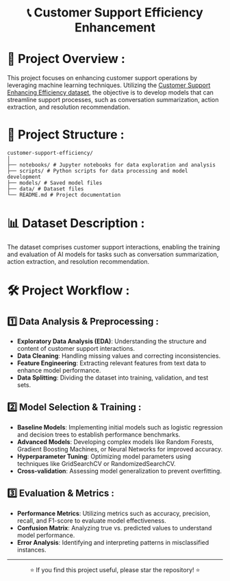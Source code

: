 # <div align="center">📞 Customer Support Efficiency Enhancement</div>

<h1>📌 Project Overview :</h1>

This project focuses on enhancing customer support operations by leveraging machine learning techniques. Utilizing the [Customer Support Enhancing Efficiency dataset](https://www.kaggle.com/datasets/suvroo/customer-support-enhancing-efficiency), the objective is to develop models that can streamline support processes, such as conversation summarization, action extraction, and resolution recommendation.

<h1>📂 Project Structure :</h1>

```
customer-support-efficiency/ 
│ 
├── notebooks/ # Jupyter notebooks for data exploration and analysis 
├── scripts/ # Python scripts for data processing and model development 
├── models/ # Saved model files
├── data/ # Dataset files
└── README.md # Project documentation
```

<h1>📊 Dataset Description :</h1>

The dataset comprises customer support interactions, enabling the training and evaluation of AI models for tasks such as conversation summarization, action extraction, and resolution recommendation.

<h1>🛠️ Project Workflow :</h1>

<h2>1️⃣ Data Analysis & Preprocessing :</h2>

- **Exploratory Data Analysis (EDA)**: Understanding the structure and content of customer support interactions.
- **Data Cleaning**: Handling missing values and correcting inconsistencies.
- **Feature Engineering**: Extracting relevant features from text data to enhance model performance.
- **Data Splitting**: Dividing the dataset into training, validation, and test sets.

<h2>2️⃣ Model Selection & Training :</h2>

- **Baseline Models**: Implementing initial models such as logistic regression and decision trees to establish performance benchmarks.
- **Advanced Models**: Developing complex models like Random Forests, Gradient Boosting Machines, or Neural Networks for improved accuracy.
- **Hyperparameter Tuning**: Optimizing model parameters using techniques like GridSearchCV or RandomizedSearchCV.
- **Cross-validation**: Assessing model generalization to prevent overfitting.

<h2>3️⃣ Evaluation & Metrics :</h2>

- **Performance Metrics**: Utilizing metrics such as accuracy, precision, recall, and F1-score to evaluate model effectiveness.
- **Confusion Matrix**: Analyzing true vs. predicted values to understand model performance.
- **Error Analysis**: Identifying and interpreting patterns in misclassified instances.

---

<div align="center">⭐ If you find this project useful, please star the repository! ⭐</div>
